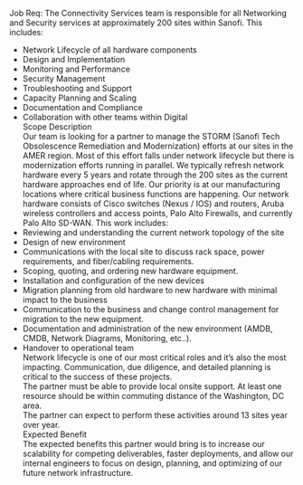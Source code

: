 Job Req: The Connectivity Services team is responsible for all Networking and Security services at approximately 200 sites within Sanofi. This includes:  
- Network Lifecycle of all hardware components  
- Design and Implementation  
- Monitoring and Performance  
- Security Management  
- Troubleshooting and Support  
- Capacity Planning and Scaling  
- Documentation and Compliance  
- Collaboration with other teams within Digital  
Scope Description  
Our team is looking for a partner to manage the STORM (Sanofi Tech Obsolescence Remediation and Modernization) efforts at our sites in the AMER region. Most of this effort falls under network lifecycle but there is modernization efforts running in parallel. We typically refresh network hardware every 5 years and rotate through the 200 sites as the current hardware approaches end of life. Our priority is at our manufacturing locations where critical business functions are happening. Our network hardware consists of Cisco switches (Nexus / IOS) and routers, Aruba wireless controllers and access points, Palo Alto Firewalls, and currently Palo Alto SD-WAN. This work includes:  
- Reviewing and understanding the current network topology of the site  
- Design of new environment  
- Communications with the local site to discuss rack space, power requirements, and fiber/cabling requirements.  
- Scoping, quoting, and ordering new hardware equipment.  
- Installation and configuration of the new devices  
- Migration planning from old hardware to new hardware with minimal impact to the business  
- Communication to the business and change control management for migration to the new equipment.  
- Documentation and administration of the new environment (AMDB, CMDB, Network Diagrams, Monitoring, etc..).  
- Handover to operational team  
Network lifecycle is one of our most critical roles and it’s also the most impacting. Communication, due diligence, and detailed planning is critical to the success of these projects.  
The partner must be able to provide local onsite support. At least one resource should be within commuting distance of the Washington, DC area.  
The partner can expect to perform these activities around 13 sites year over year.  
Expected Benefit  
The expected benefits this partner would bring is to increase our scalability for competing deliverables, faster deployments, and allow our internal engineers to focus on design, planning, and optimizing of our future network infrastructure.